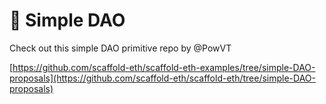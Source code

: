 # 📩 Simple DAO

Check out this simple DAO primitive repo by @PowVT

[https://github.com/scaffold-eth/scaffold-eth-examples/tree/simple-DAO-proposals](https://github.com/scaffold-eth/scaffold-eth/tree/simple-DAO-proposals)
